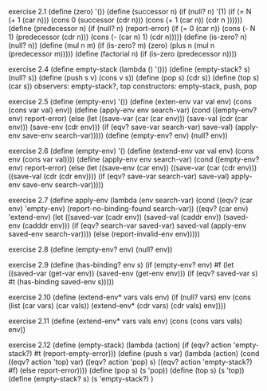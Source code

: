 exercise 2.1
  (define (zero)
    '())
  (define (successor n)
    (if (null? n)
        '(1)
        (if (= N (+ 1 (car n)))
          (cons 0 (successor (cdr n)))
          (cons (+ 1 (car n)) (cdr n ))))))
  (define (predecessor n)
    (if (null? n)
        (report-error)
        (if (= 0 (car n))
            (cons (- N 1) (predecessor (cdr n)))
            (cons (- (car n) 1) (cdr n)))))
  (define (is-zero? n)
    (null? n))
  (define (mul n m)
    (if (is-zero? m)
        (zero)
        (plus n (mul n (predecessor m)))))
  (define (factorial n)
    (if (is-zero (predecessor n))))

exercise 2.4
  (define empty-stack
    (lambda ()
      '()))
  (define (empty-stack? s)
    (null? s))
  (define (push s v)
    (cons v s))
  (define (pop s)
    (cdr s))
  (define (top s)
    (car s))
  observers: empty-stack?, top
  constructors: empty-stack, push, pop

exercise 2.5
  (define (empty-env)
    '())
  (define (exten-env var val env)
    (cons (cons var val)
          env))
  (define (apply-env env search-var)
    (cond ((empty-env? env) report-error)
          (else (let ((save-var (car (car env)))
                      (save-val (cdr (car env)))
                      (save-env (cdr env)))
                    (if (eqv? save-var search-var)
                        save-val)
                        (apply-env save-env search-var)))))
  (define (empty-env? env)
    (null? env))

exercise 2.6
  (define (empty-env)
    '()
  (define (extend-env var val env)
    (cons env
          (cons var val))))
  (define (apply-env env search-var)
    (cond ((empty-env? env) report-error)
          (else (let ((save-env (car env))
                      ((save-var (car (cdr env)))
                      ((save-val (cdr (cdr env))))
                    (if (eqv? save-var search-var)
                          save-val)
                          apply-env save-env search-var)))))


exercise 2.7
  (define apply-env
    (lambda (env search-var)
      (cond
        ((eqv? (car env) 'empty-env)
          (report-no-binding-found search-var))
        ((eqv? (car env) 'extend-env)
          (let ((saved-var (cadr env))
                (saved-val (caddr env))
                (saved-env (cadddr env)))
              (if (eqv? search-var saved-var)
                  saved-val
                  (apply-env saved-env search-var))))
        (else
          (report-invalid-env env)))))

exercise 2.8
  (define (empty-env? env)
    (null? env))

exercise 2.9
  (define (has-binding? env s)
    (if (empty-env? env)
        #f
        (let ((saved-var (get-var env))
              (saved-env (get-env env)))
          (if (eqv? saved-var s)
              #t
              (has-binding saved-env s)))))

exercise 2.10
  (define (extend-env* vars vals env)
    (if (null? vars)
        env
        (cons (list (car vars)
                    (car vals))
              (extend-env* (cdr vars)
                           (cdr vals)
                           env))))

exercise 2.11
  (define (extend-env* vars vals env)
    (cons (cons vars vals)
          env))

exercise 2.12
  (define (empty-stack)
    (lambda (action)
      (if (eqv? action 'empty-stack?)
          #t
          (report-empty-error)))
  (define (push s var)
    (lambda (action)
      (cond
        ((eqv? action 'top)
          var)
        ((eqv? action 'pop)
          s)
        ((eqv? action 'empty-stack?)
          #f)
        (else report-error))))
    (define (pop s)
      (s 'pop))
    (define (top s)
      (s 'top))
    (define (empty-stack? s)
      (s 'empty-stack?)
      )
